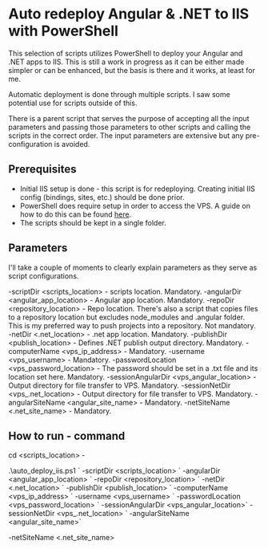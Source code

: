 # **Auto redeploy Angular & .NET to IIS with PowerShell**

This selection of scripts utilizes PowerShell to deploy your Angular and .NET apps to IIS. This is still a work in progress as it can be either made simpler or can be enhanced, but the basis is there and it works, at least for me.

Automatic deployment is done through multiple scripts. I saw some potential use for scripts outside of this.

There is a parent script that serves the purpose of accepting all the input parameters and passing those parameters to other scripts and calling the scripts in the correct order. The input parameters are extensive but any pre-configuration is avoided.



## **Prerequisites**

- Initial IIS setup is done - this script is for redeploying. Creating initial IIS config (bindings, sites, etc.) should be done prior.
- PowerShell does require setup in order to access the VPS. A guide on how to do this can be found [here](https://www.microsoft.com/en-gb/industry/blog/technetuk/2016/02/11/configuring-winrm-over-https-to-enable-powershell-remoting/).
- The scripts should be kept in a single folder.



## **Parameters**

I'll take a couple of moments to clearly explain parameters as they serve as script configurations.

\-scriptDir <scripts\_location> - scripts location. Mandatory.
\-angularDir <angular\_app\_location> - Angular app location. Mandatory.
\-repoDir <repository\_location> - Repo location. There's also a script that copies files to a repository location but excludes node\_modules and .angular folder. This is my preferred way to push projects into a repository. Not mandatory.
\-netDir <.net\_location> - .net app location. Mandatory.
\-publishDir <publish\_location> - Defines .NET publish output directory. Mandatory.
\-computerName <vps\_ip\_address> - Mandatory.
\-username <vps\_username> - Mandatory.
\-passwordLocation <vps\_password\_location> - The password should be set in a .txt file and its location set here. Mandatory.
\-sessionAngularDir <vps\_angular\_location> - Output directory for file transfer to VPS. Mandatory.
\-sessionNetDir <vps\_.net\_location> - Output directory for file transfer to VPS. Mandatory.
\-angularSiteName <angular\_site\_name> - Mandatory.
\-netSiteName <.net\_site\_name> - Mandatory.



## **How to run - command**

cd <scripts\_location> -

\.\auto_deploy_iis.ps1 \`
\-scriptDir <scripts\_location> \`
\-angularDir <angular\_app\_location> \`
\-repoDir <repository\_location> \`
\-netDir <.net\_location> \`
\-publishDir <publish\_location> \`
\-computerName <vps\_ip\_address> \`
\-username <vps\_username> \`
\-passwordLocation <vps\_password\_location> \`
\-sessionAngularDir <vps\_angular\_location>\`
\-sessionNetDir <vps\_.net\_location> \`
\-angularSiteName <angular\_site\_name>\`

\-netSiteName <.net\_site\_name>



